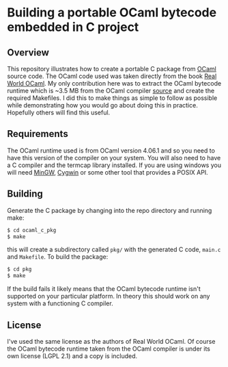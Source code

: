 Building a portable OCaml bytecode embedded in C project
=========================================================

Overview
--------

This repository illustrates how to create a portable C package from
 [OCaml](https://ocaml.org/) source code.  The OCaml code used was taken
 directly from the book [Real World OCaml](https://realworldocaml.org/).  My
 only contribution here was to extract the OCaml bytecode runtime which is ~3.5
 MB from the OCaml compiler [source](https://github.com/ocaml/ocaml) and create
 the required Makefiles.  I did this to make things as simple to follow as
 possible while demonstrating how you would go about doing this in practice.
 Hopefully others will find this useful.

Requirements
------------

The OCaml runtime used is from OCaml version 4.06.1 and so you need to have this
version of the compiler on your system.  You will also need to have a C compiler
and the termcap library installed.  If you are using windows you will need
[MinGW](http://mingw.org), [Cygwin](https://cygwin.com/) or some other tool that
provides a POSIX API.

Building
--------

Generate the C package by changing into the repo directory and running make:

```bash
$ cd ocaml_c_pkg
$ make
```

this will create a subdirectory called `pkg/` with the generated C code,
`main.c` and `Makefile`.  To build the package:

```bash
$ cd pkg
$ make
```

If the build fails it likely means that the OCaml bytecode runtime isn't
supported on your particular platform.  In theory this should work on any system
with a functioning C compiler.

License
-------

I've used the same license as the authors of Real World OCaml.  Of course the
OCaml bytecode runtime taken from the OCaml compiler is under its own license (LGPL
2.1) and a copy is included. 
